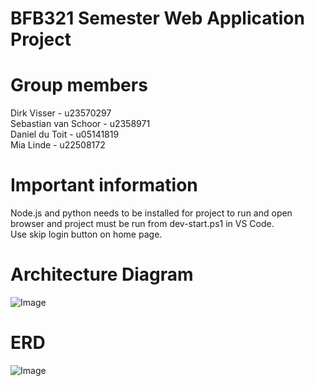 # BFB321 Semester Web Application Project
# Group members
Dirk Visser - u23570297<br>
Sebastian van Schoor - u2358971<br>
Daniel du Toit - u05141819<br>
Mia Linde - u22508172<br>
# Important information
 Node.js and python needs to be installed for project to run and open browser and project must be run from dev-start.ps1 in VS Code.<br> Use skip login button on home page.
# Architecture Diagram
![Image](https://github.com/user-attachments/assets/d289abc7-6a48-486d-ab00-2c97f76551ba)
# ERD
![Image](https://github.com/user-attachments/assets/60f30ecb-ddce-4ca2-8dc5-b633244d0aca)

